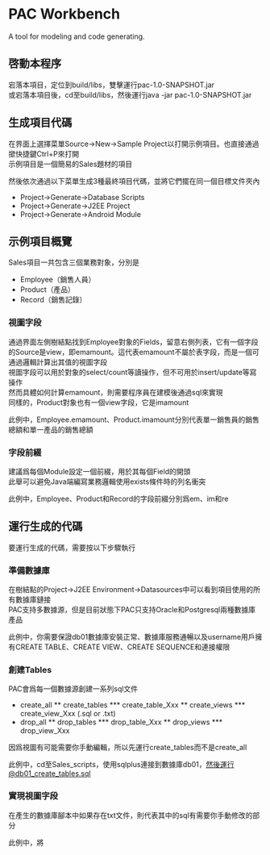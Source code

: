 # PAC Workbench
A tool for modeling and code generating.

## 啓動本程序

宕落本項目，定位到build/libs，雙擊運行pac-1.0-SNAPSHOT.jar  
或宕落本項目後，cd至build/libs，然後運行java -jar pac-1.0-SNAPSHOT.jar

## 生成項目代碼

在界面上選擇菜單Source->New->Sample Project以打開示例項目。也直接通過撳快捷鍵Ctrl+P來打開  
示例項目是一個簡易的Sales題材的項目

然後依次通過以下菜單生成3種最終項目代碼，並將它們擺在同一個目標文件夾內

* Project->Generate->Database Scripts
* Project->Generate->J2EE Project
* Project->Generate->Android Module

## 示例項目概覽

Sales項目一共包含三個業務對象，分別是

* Employee（銷售人員）
* Product（產品）
* Record（銷售記錄）

### 視圖字段

通過界面左側樹結點找到Employee對象的Fields，留意右側列表，它有一個字段的Source是view，即emamount。這代表emamount不屬於表字段，而是一個可通過邏輯計算出其值的視圖字段  
視圖字段可以用於對象的select/count等讀操作，但不可用於insert/update等寫操作  
然而具體如何計算emamount，則需要程序員在建模後通過sql來實現  
同樣的，Product對象也有一個view字段，它是imamount

此例中，Employee.emamount、Product.imamount分別代表單一銷售員的銷售總額和單一產品的銷售總額

### 字段前綴

建議爲每個Module設定一個前綴，用於其每個Field的開頭  
此舉可以避免Java端編寫業務邏輯使用exists條件時的列名衝突

此例中，Employee、Product和Record的字段前綴分別爲em、im和re

## 運行生成的代碼

要運行生成的代碼，需要按以下步驟執行

### 準備數據庫

在樹結點的Project->J2EE Environment->Datasources中可以看到項目使用的所有數據庫鏈接  
PAC支持多數據源，但是目前狀態下PAC只支持Oracle和Postgresql兩種數據庫產品  

此例中，你需要保證db01數據庫安裝正常、數據庫服務通暢以及username用戶擁有CREATE TABLE、CREATE VIEW、CREATE SEQUENCE和連接權限

### 創建Tables

PAC會爲每一個數據源創建一系列sql文件

* create_all
** create_tables
*** create_table_Xxx
** create_views
*** create_view_Xxx (.sql or .txt)
* drop_all
** drop_tables
*** drop_table_Xxx
** drop_views
*** drop_view_Xxx

因爲視圖有可能需要你手動編輯，所以先運行create_tables而不是create_all

此例中，cd至Sales_scripts，使用sqlplus連接到數據庫db01，然後運行@db01_create_tables.sql

### 實現視圖字段

在產生的數據庫腳本中如果存在txt文件，則代表其中的sql有需要你手動修改的部分

此例中，將
